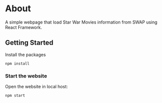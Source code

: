 # About

A simple webpage that load Star War Movies information from SWAP using React Framework.

## Getting Started

Install the packages

```
npm install
```

### Start the website

Open the website in local host:

```
npm start
```
